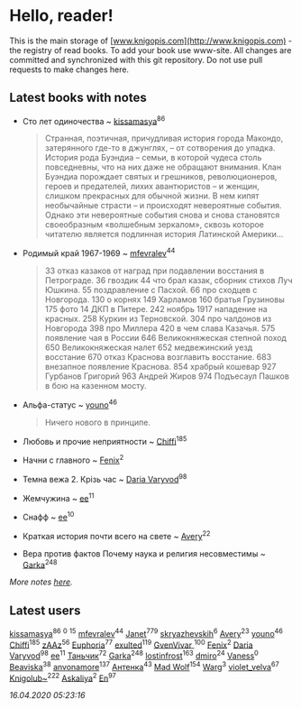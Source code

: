 # Hello, reader!
This is the main storage of [www.knigopis.com](http://www.knigopis.com) - the registry of read books.
To add your book use www-site. All changes are committed and synchronized with this git repository.
Do not use pull requests to make changes here.


## Latest books with notes
* Сто лет одиночества ~ [kissamasya](users/684/68439978-vkontakte)<sup>86</sup>
    > Странная, поэтичная, причудливая история города Макондо, затерянного где-то в джунглях, – от сотворения до упадка.
    > История рода Буэндиа – семьи, в которой чудеса столь повседневны, что на них даже не обращают внимания.
    > Клан Буэндиа порождает святых и грешников, революционеров, героев и предателей, лихих авантюристов – и женщин, слишком прекрасных для обычной жизни.
    > В нем кипят необычайные страсти – и происходят невероятные события.
    > Однако эти невероятные события снова и снова становятся своеобразным «волшебным зеркалом», сквозь которое читателю является подлинная история Латинской Америки…

* Родимый край 1967-1969 ~ [mfevralev](users/140/140966150-vkontakte)<sup>44</sup>
    > 33 отказ казаков от наград при подавлении восстания в Петрограде.
    > 36 гвоздик
    > 44 что брал казак, сборник стихов Луч Юшкина.
    > 55 поздравление с Пасхой.
    > 66 про сходцев с Новгорода.
    > 130 о корнях
    > 149 Харламов
    > 160 братья Грузиновы
    > 175 фото 14 ДКП в Питере.
    > 242 ноябрь 1917 нападение на красных.
    > 258 Куркин из Терновской.
    > 304 про чалдонов из Новгорода
    > 398 про Миллера
    > 420 в чем слава Казачья.
    > 575 появление чая в России
    > 646 Великокняжеская степной поход
    > 650 Великокняжеская налет
    > 652 медвежинский уезд восстание
    > 670 отказ Краснова возглавить восстание.
    > 683 внезапное появление Краснова.
    > 854 храбрый кошевар
    > 927 Гурбанов Григорий
    > 963 Андрей Жиров
    > 974 Подъесаул Пашков в бою на казенном мосту.

* Альфа-статус ~ [youno](users/302/302928912-vkontakte)<sup>46</sup>
    > Ничего нового в принципе.

* Любовь и прочие неприятности ~ [Chiffi](users/105/105831994080785626680-google)<sup>185</sup>

* Начни с главного ~ [Fenix](users/111/111367585493471720963-google)<sup>2</sup>

* Темна вежа 2. Крізь час ~ [Daria Varyvod](users/829/829893410524253-facebook)<sup>98</sup>

* Жемчужина ~ [ee](users/219/2195256973544755662-mailru)<sup>11</sup>

* Снафф ~ [ee](users/219/2195256973544755662-mailru)<sup>10</sup>

* Краткая история почти всего на свете ~ [Avery](users/567/56734832-yandex)<sup>22</sup>

* Вера против фактов Почему наука и религия несовместимы ~ [Garka](users/115/115753719718250012620-google)<sup>248</sup>


_More notes [here](latest_books_with_notes.md)._


## Latest users
[kissamasya](users/684/68439978-vkontakte)<sup>86</sup> 
[](users/106/1067243422-yandex)<sup>0</sup> 
[](users/153/1537586159620888-facebook)<sup>15</sup> 
[mfevralev](users/140/140966150-vkontakte)<sup>44</sup> 
[Janet](users/108/108113656204404967440-google)<sup>779</sup> 
[skryazhevskih](users/383/383165880-vkontakte)<sup>6</sup> 
[Avery](users/567/56734832-yandex)<sup>23</sup> 
[youno](users/302/302928912-vkontakte)<sup>46</sup> 
[Chiffi](users/105/105831994080785626680-google)<sup>185</sup> 
[zAAz](users/202/202248233-vkontakte)<sup>56</sup> 
[Euphoria](users/106/106304994652616315178-google)<sup>77</sup> 
[exulted](users/100/100599204551896265722-google)<sup>119</sup> 
[GvenVivar ](users/158/158266434925901-facebook)<sup>100</sup> 
[Fenix](users/111/111367585493471720963-google)<sup>2</sup> 
[Daria Varyvod](users/829/829893410524253-facebook)<sup>98</sup> 
[ee](users/219/2195256973544755662-mailru)<sup>11</sup> 
[Таньчик](users/209/2096581563762610-facebook)<sup>72</sup> 
[Garka](users/115/115753719718250012620-google)<sup>248</sup> 
[lostinfrost](users/217/217891524-vkontakte)<sup>163</sup> 
[dmiro](users/571/5714115-vkontakte)<sup>24</sup> 
[Vaness](users/108/108832317362761277652-google)<sup>0</sup> 
[Beaviska](users/102/10202544960024508-facebook)<sup>38</sup> 
[anvonamore](users/595/5957175-vkontakte)<sup>137</sup> 
[Антенка](users/118/118158645037334943900-google)<sup>43</sup> 
[Mad Wolf](users/947/94738840-vkontakte)<sup>154</sup> 
[Warg](users/617/617485998834660-facebook)<sup>3</sup> 
[violet_velva](users/116/116961712580551399099-google)<sup>67</sup> 
[Knigolub~](users/111/111878597279669641685-google)<sup>222</sup> 
[Askaliya](users/326/326783541-vkontakte)<sup>2</sup> 
[En](users/333/333646551-vkontakte)<sup>97</sup> 


_16.04.2020 05:23:16_

